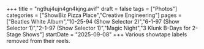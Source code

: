 +++
title = "ng9uj4ujn4gn4kjng.avif"
draft = false
tags = ["Photos"]
categories = ["ShowBiz Pizza Place","Creative Engineering"]
pages = ["Beatles White Album","10-25-94 (Show Selector 2)","6-1-97 (Show Selector 1)","2-1-97 (Show Selector 1)","Magic Night","3 Klunk B-Days for 2-Stage Shows"]
startDate = "2025-09-08"
+++
Various showtape labels removed from their reels.
